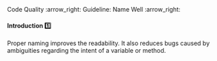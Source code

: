 <link rel="stylesheet" href="{{baseUrl}}/css/textbook.css">

<div class="website-content">

<div id="path">Code Quality :arrow_right: Guideline: Name Well :arrow_right:</div>

<div id="title">

#### Introduction :one:

</div>

<div id="body">

Proper naming improves the readability. It also reduces bugs caused by ambiguities regarding the intent of a variable or method.

</div>

<div id="extras">
<div>

</div>
